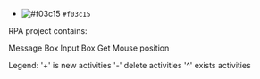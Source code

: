 - ![#f03c15](https://placehold.it/15/f03c15/000000?text=+) `#f03c15`


RPA project contains:
<div class="text-green mb-2">
Message Box
Input Box
Get Mouse position
</div>

Legend:
'+' is new activities
'-' delete activities
'^' exists activities

